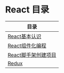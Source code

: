# React 目录

| 目录 |
| --- | 
|[React基本认识](./01_react_base.md) |
|[React组件化编程](./02_react_component_programming.md) |
|[React脚手架创建项目](./03_react_practice.md) |
|[Redux](./04_redux.md) |

